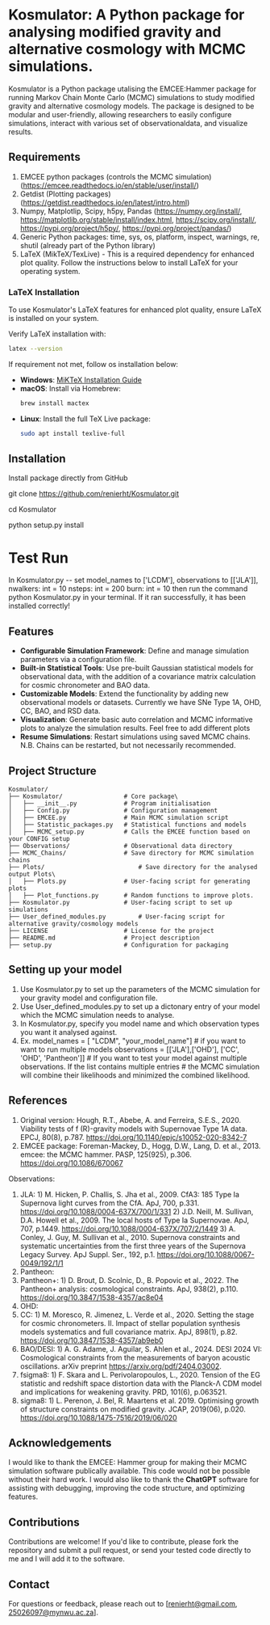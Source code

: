 # Kosmulator: A Python package for analysing modified gravity and alternative cosmology with MCMC simulations.
Kosmulator is a Python package utalising the EMCEE:Hammer package for running Markov Chain Monte Carlo (MCMC) simulations to study modified gravity and alternative cosmology models. 
The package is designed to be modular and user-friendly, allowing researchers to easily configure simulations, interact with various set of 
observationaldata, and visualize results.

## Requirements
1) EMCEE python packages (controls the MCMC simulation) (https://emcee.readthedocs.io/en/stable/user/install/)
2) Getdist (Plotting packages) (https://getdist.readthedocs.io/en/latest/intro.html)
3) Numpy, Matplotlip, Scipy, h5py, Pandas (https://numpy.org/install/, https://matplotlib.org/stable/install/index.html, https://scipy.org/install/, https://pypi.org/project/h5py/, https://pypi.org/project/pandas/)
4) Generic Python packages: time, sys, os, platform, inspect, warnings, re, shutil (already part of the Python library)
5) LaTeX (MikTeX/TexLive) - This is a required dependency for enhanced plot quality. Follow the instructions below to install LaTeX for your operating system.

### LaTeX Installation
To use Kosmulator's LaTeX features for enhanced plot quality, ensure LaTeX is installed on your system.

Verify LaTeX installation with:
```bash
latex --version
```

If requirement not met, follow os installation below:
- **Windows**: [MiKTeX Installation Guide](https://miktex.org/howto/install-miktex)
- **macOS**: Install via Homebrew:
  ```bash
  brew install mactex
  ```
- **Linux**: Install the full TeX Live package:
  ```bash
  sudo apt install texlive-full
  ```

## Installation 
Install package directly from GitHub

git clone https://github.com/renierht/Kosmulator.git

cd Kosmulator

python setup.py install

# Test Run
In Kosmulator.py --  set model_names to ['LCDM'], 
					 observations to [['JLA']], 
					 nwalkers: int = 10 
					 nsteps: int = 200 
					 burn: int = 10
then run the command python Kosmulator.py in your terminal. If it ran successfully, it has been installed correctly!

## Features

- **Configurable Simulation Framework**: Define and manage simulation parameters via a configuration file.
- **Built-in Statistical Tools**: Use pre-built Gaussian statistical models for observational data, with the addition of a covariance matrix calculation for cosmic chronometer and BAO data.
- **Customizable Models**: Extend the functionality by adding new observational models or datasets. Currently we have SNe Type 1A, OHD, CC, BAO, and RSD data.
- **Visualization**: Generate basic auto correlation and MCMC informative plots to analyze the simulation results. Feel free to add different plots
- **Resume Simulations**: Restart simulations using saved MCMC chains. N.B. Chains can be restarted, but not necessarily recommended.


## Project Structure

```plaintext
Kosmulator/
├── Kosmulator/          		# Core package\
│   ├── __init__.py            	# Program initialisation	
│   ├── Config.py            	# Configuration management
│   ├── EMCEE.py             	# Main MCMC simulation script
│   ├── Statistic_packages.py   # Statistical functions and models
│   ├── MCMC_setup.py   		# Calls the EMCEE function based on your CONFIG setup
├── Observations/            	# Observational data directory
├── MCMC_Chains/             	# Save directory for MCMC simulation chains
├── Plots/          				# Save directory for the analysed output Plots\
│   ├── Plots.py                # User-facing script for generating plots
│   ├── Plot_functions.py       # Random functions to improve plots.	
├── Kosmulator.py  				# User-facing script to set up simulations
├── User_defined_modules.py       	# User-facing script for alternative gravity/cosmology models
├── LICENSE                  	# License for the project
├── README.md                	# Project description
├── setup.py                 	# Configuration for packaging
```

## Setting up your model
1) Use Kosmulator.py to set up the parameters of the MCMC simulation for your gravity model and configuration file.
2) Use User_defined_modules.py to set up a dictonary entry of your model which the MCMC simulation needs to analyse.
3) In Kosmulator.py, specify you model name and which observation types you want it analysed against.
4) Ex.  	model_names = [ "LCDM", "your_model_name"] # if you want to want to run multiple models
			observations = [['JLA'],['OHD'], ['CC', 'OHD', 'Pantheon']] 
		# If you want to test your model against multiple observations. If the list contains multiple entries
		# the MCMC simulation will combine their likelihoods and minimized the combined likelihood.
		
## References
1) Original version: 	Hough, R.T., Abebe, A. and Ferreira, S.E.S., 2020. Viability tests of f (R)-gravity models with Supernovae Type 1A data. EPCJ, 80(8), p.787. https://doi.org/10.1140/epjc/s10052-020-8342-7
2) EMCEE package: 		Foreman-Mackey, D., Hogg, D.W., Lang, D. et al., 2013. emcee: the MCMC hammer. PASP, 125(925), p.306. https://doi.org/10.1086/670067

Observations:

1) JLA: 				1) M. Hicken, P. Challis, S. Jha et al., 2009. CfA3: 185 Type Ia Supernova light curves from the CfA. ApJ, 700, p.331. https://doi.org/10.1088/0004-637X/700/1/331
						2) J.D. Neill, M. Sullivan, D.A. Howell et al., 2009. The local hosts of Type Ia Supernovae. ApJ, 707, p.1449. https://doi.org/10.1088/0004-637X/707/2/1449
						3) A. Conley, J. Guy, M. Sullivan et al., 2010. Supernova constraints and systematic uncertainties from the first three years of the Supernova Legacy Survey. ApJ Suppl. Ser., 192, p.1. https://doi.org/10.1088/0067-0049/192/1/1
2) Pantheon:	
3) Pantheon+: 			1) D. Brout, D. Scolnic, D., B. Popovic et al., 2022. The Pantheon+ analysis: cosmological constraints. ApJ, 938(2), p.110. https://doi.org/10.3847/1538-4357/ac8e04
4) OHD:
5) CC:					1) M. Moresco, R. Jimenez, L. Verde et al., 2020. Setting the stage for cosmic chronometers. II. Impact of stellar population synthesis models systematics and full covariance matrix. ApJ, 898(1), p.82.  https://doi.org/10.3847/1538-4357/ab9eb0
6) BAO/DESI:			1) A. G. Adame, J. Aguilar, S. Ahlen et al., 2024. DESI 2024 VI: Cosmological constraints from the measurements of baryon acoustic oscillations. arXiv preprint https://arxiv.org/pdf/2404.03002.
6) fsigma8:				1) F. Skara and L. Perivolaropoulos, L., 2020. Tension of the EG statistic and redshift space distortion data with the Planck-Λ CDM model and implications for weakening gravity. PRD, 101(6), p.063521.
7) sigma8:				1) L. Perenon, J. Bel, R. Maartens et al. 2019. Optimising growth of structure constraints on modified gravity. JCAP, 2019(06), p.020. https://doi.org/10.1088/1475-7516/2019/06/020

## Acknowledgements
I would like to thank the EMCEE: Hammer group for making their MCMC simulation software publically available. This code would not be possible without their hard work. I would also like to thank the **ChatGPT** software for assisting with debugging, improving the code structure, and optimizing features.

## Contributions
Contributions are welcome! If you'd like to contribute, please fork the repository and submit a pull request, or send your tested code directly to me and I will add it to the software.

## Contact
For questions or feedback, please reach out to [renierht@gmail.com, 25026097@mynwu.ac.za].